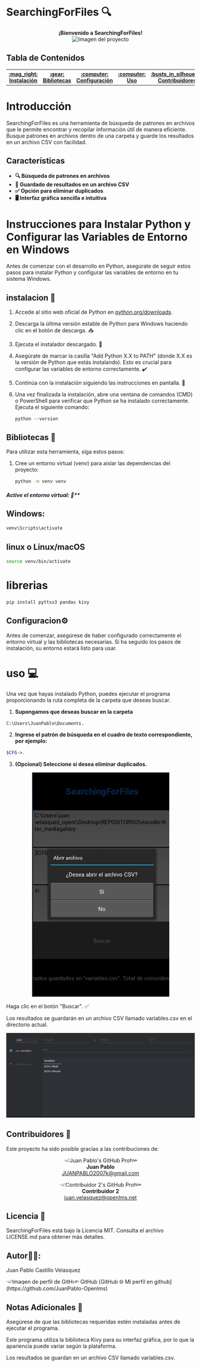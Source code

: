 # SearchingForFiles 🔍

<p align="center">
  <strong>¡Bienvenido a SearchingForFiles!</strong><br>
  <img src="https://th.bing.com/th/id/R.341a37d8a8b0d0ec888abb0a022bfd33?rik=Xu2qQ6vHw4I7AQ&pid=ImgRaw&r=0" height="200" alt="Imagen del proyecto">
</p>


## Tabla de Contenidos
<table align="center">
  <tr>
    <th><a href="#instalacion-mag_right">:mag_right: Instalación</a></th>
    <th><a href="#bibliotecas-book">:gear: Bibliotecas</a></th>
    <th><a href="#configuraciongear">:computer: Configuración</a></th>
    <th><a href="#uso-computer">:computer: Uso</a></th>
    <th><a href="#contribuidores-busts_in_silhouette">:busts_in_silhouette: Contribuidores</a></th>
    <th><a href="#licencia-page_with_curl">:page_with_curl: Licencia</a></th>
    <th><a href="#autortechnologist">:man_technologist: Autor</a></th>
  </tr>
</table>

# Introducción

SearchingForFiles es una herramienta de búsqueda de patrones en archivos que le permite encontrar y recopilar información útil de manera eficiente. Busque patrones en archivos dentro de una carpeta y guarde los resultados en un archivo CSV con facilidad.

## Características

* **🔍 Búsqueda de patrones en archivos**
* **📁 Guardado de resultados en un archivo CSV**
* **✅ Opción para eliminar duplicados**
* **🖥️ Interfaz gráfica sencilla e intuitiva**

# Instrucciones para Instalar Python y Configurar las Variables de Entorno en Windows

Antes de comenzar con el desarrollo en Python, asegúrate de seguir estos pasos para instalar Python y configurar las variables de entorno en tu sistema Windows.

## instalacion :mag_right:

1. Accede al sitio web oficial de Python en [python.org/downloads](https://www.python.org/downloads/).
2. Descarga la última versión estable de Python para Windows haciendo clic en el botón de descarga. 📥
3. Ejecuta el instalador descargado. 🏁
4. Asegúrate de marcar la casilla "Add Python X.X to PATH" (donde X.X es la versión de Python que estás instalando). Esto es crucial para configurar las variables de entorno correctamente. ✔️
5. Continúa con la instalación siguiendo las instrucciones en pantalla. 🚀
6. Una vez finalizada la instalación, abre una ventana de comandos (CMD) o PowerShell para verificar que Python se ha instalado correctamente. Ejecuta el siguiente comando:

   ```
   python --version
   ```

## Bibliotecas :book:


Para utilizar esta herramienta, siga estos pasos:

1. Cree un entorno virtual (venv) para aislar las dependencias del proyecto:

   ```bash
   python -m venv venv
   ```

##### Active el entorno virtual:  :electric_plug:**

## Windows:

```bash
venv\Scripts\activate

```
## linux o Linux/macOS 
```bash
source venv/bin/activate
```

# librerias 

```bash
pip install pyttsx3 pandas kivy
```

## Configuracion:gear:

Antes de comenzar, asegúrese de haber configurado correctamente el entorno virtual y las bibliotecas necesarias. Si ha seguido los pasos de instalación, su entorno estará listo para usar.

# uso :computer:

Una vez que hayas instalado Python, puedes ejecutar el programa proporcionando la ruta completa de la carpeta que deseas buscar.

1. **Supongamos que deseas buscar en la carpeta**
```
C:\Users\JuanPablo\Documents.
```

2. **Ingrese el patrón de búsqueda en el cuadro de texto correspondiente, por ejemplo:** 

```php
$CFG->.
```

3. **(Opcional) Seleccione si desea eliminar duplicados.**
<p align="center">
  <img src="./img/example2.png" alt="Descripción de la imagen" />
</p>

Haga clic en el botón "Buscar". :white_check_mark:

Los resultados se guardarán en un archivo CSV llamado variables.csv en el directorio actual.
<p align="center">
  <img src="./img/example3.png" alt="Descripción de la imagen" />
</p>

## Contribuidores :busts_in_silhouette:
Este proyecto ha sido posible gracias a las contribuciones de:

<p align="center">
  <img src="https://avatars.githubusercontent.com/u/143448141?v=4" alt="Juan Pablo's GitHub Profile" width="100" height="100" style="border-radius: 50%;">
  <br>
  <strong>Juan Pablo</strong>
  <br>
  <a href="mailto:JUANPABLO2007k@gmail.com">JUANPABLO2007k@gmail.com</a>
</p>
<p align="center">
  <img src="https://avatars.githubusercontent.com/u/126941356?v=4" alt="Contribuidor 2's GitHub Profile" width="100" height="100" style="border-radius: 50%;">
  <br>
  <strong>Contribuidor 2</strong>
  <br>
  <a href="mailto:juan.velasquez@openlms.net">juan.velasquez@openlms.net</a>
</p>

## Licencia :page_with_curl:
SearchingForFiles está bajo la Licencia MIT. Consulta el archivo LICENSE.md para obtener más detalles. 

## Autor:technologist::
Juan Pablo Castillo Velasquez

<img src="https://avatars.githubusercontent.com/u/143448141?v=4" alt="Imagen de perfil de GitHub" width="100" height="100" style="border-radius:50%">
GitHub [GitHub 🌐 Mi perfil en github](https://github.com/JuanPablo-Openlms)



## Notas Adicionales :page_with_curl:
Asegúrese de que las bibliotecas requeridas estén instaladas antes de ejecutar el programa.

Este programa utiliza la biblioteca Kivy para su interfaz gráfica, por lo que la apariencia puede variar según la plataforma.

Los resultados se guardan en un archivo CSV llamado variables.csv.

